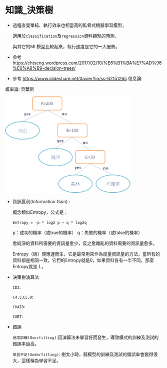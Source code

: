 
# 知識_決策樹


- 過程直覺單純、執行效率也相當高的監督式機器學習模型，

  適用於`classification`及`regression`資料類型的預測，
   
  與其它的ML模型比較起來，執行速度是它的一大優勢。
  
- 參考 https://chtseng.wordpress.com/2017/02/10/%E6%B1%BA%E7%AD%96%E6%A8%B9-decision-trees/
- 參考 https://www.slideshare.net/XavierYin/ss-62151265
信息論:


概率論:
    貝葉斯

<img src="決策樹1.png" width="400">


- 資訊獲利(Information Gain) :
  
  概念類似Entropy，公式是：
  
  `Entropy = -p * log2 p – q * log2q`

  p：成功的機率（或true的機率） q：失敗的機率（或false的機率）

  愈純淨的資料所需要的資訊量愈少，反之愈雜亂的資料需要的資訊量愈多。
  
  Entropy（熵）便應運而生，它是最常用來作為度量資訊量的方法，當所有的資料都是相同一致，它們的Entropy就是0，如果資料各有一半不同，那麼Entropy就是１。

- 決策樹演算法

  `ID3`:
  
  `C4.5`,`C5.0`:
  
    `CHAID`:
  
  `CART`:
  
  
  
 - 錯誤
 
   `過度訓練(Overfitting)`:因演算法未學習好而發生，導致模式的訓練及測試的錯誤率過高。
   
   `學習不足(Underfitting)`: 樹太小時，騎模型的訓練及測試的錯誤率會變得很大，這樣稱為學習不足。
          
   
